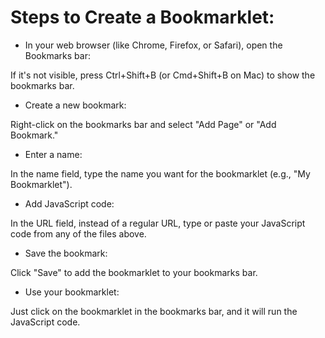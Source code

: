 # Steps to Create a Bookmarklet:

- In your web browser (like Chrome, Firefox, or Safari), open the Bookmarks bar:

If it's not visible, press Ctrl+Shift+B (or Cmd+Shift+B on Mac) to show the bookmarks bar.

- Create a new bookmark:

Right-click on the bookmarks bar and select "Add Page" or "Add Bookmark."

- Enter a name:

In the name field, type the name you want for the bookmarklet (e.g., "My Bookmarklet").

- Add JavaScript code:

In the URL field, instead of a regular URL, type or paste your JavaScript code from any of the files above.

- Save the bookmark:

Click "Save" to add the bookmarklet to your bookmarks bar.

- Use your bookmarklet:

Just click on the bookmarklet in the bookmarks bar, and it will run the JavaScript code.
